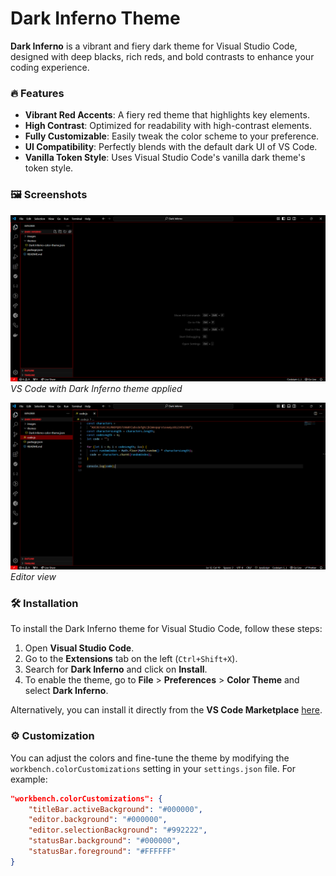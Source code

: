 # Dark Inferno Theme

**Dark Inferno** is a vibrant and fiery dark theme for Visual Studio Code, designed with deep blacks, rich reds, and bold contrasts to enhance your coding experience.

### 🔥 Features

- **Vibrant Red Accents**: A fiery red theme that highlights key elements.
- **High Contrast**: Optimized for readability with high-contrast elements.
- **Fully Customizable**: Easily tweak the color scheme to your preference.
- **UI Compatibility**: Perfectly blends with the default dark UI of VS Code.
- **Vanilla Token Style**: Uses Visual Studio Code's vanilla dark theme's token style.

### 🖼️ Screenshots

![Dark Inferno Theme Screenshot 1](https://raw.githubusercontent.com/physikinematic/Dark-Inferno-VSCode-Theme/main/images/screenshot1.png)
_VS Code with Dark Inferno theme applied_

![Dark Inferno Theme Screenshot 2](https://raw.githubusercontent.com/physikinematic/Dark-Inferno-VSCode-Theme/main/images/screenshot2.png)
_Editor view_

### 🛠 Installation

To install the Dark Inferno theme for Visual Studio Code, follow these steps:

1. Open **Visual Studio Code**.
2. Go to the **Extensions** tab on the left (`Ctrl+Shift+X`).
3. Search for **Dark Inferno** and click on **Install**.
4. To enable the theme, go to **File** > **Preferences** > **Color Theme** and select **Dark Inferno**.

Alternatively, you can install it directly from the **VS Code Marketplace** [here](https://marketplace.visualstudio.com).

### ⚙️ Customization

You can adjust the colors and fine-tune the theme by modifying the `workbench.colorCustomizations` setting in your `settings.json` file. For example:

```json
"workbench.colorCustomizations": {
    "titleBar.activeBackground": "#000000",
    "editor.background": "#000000",
    "editor.selectionBackground": "#992222",
    "statusBar.background": "#000000",
    "statusBar.foreground": "#FFFFFF"
}
```
